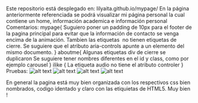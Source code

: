 Este repositorio está desplegado en:
lilyaita.github.io/mypage/
En la página anteriormente referenciada se podrá visualizar mi página personal
la cual contiene un home, información academica e información personal 
Comentarios:
mypage{
Suguiero poner un padding de 10px para el footer de la pagina principal para evitar que la información de contacto se venga encima de la animación.
Tambien las etiquetas <img> no tienen etiquetas de cierre.
Se suguiere que el atributo aria-controls apunte a un elemento del mismo documento.
}
aboutme{
Algunas etiquetas div de cierre se duplicaron
Se suguiere tener nombres diferentes en el id y class, como por ejemplo carousel
}
ilike
{
La etiqueta audio no tiene el atributo controler
}
Pruebas:
![alt text](https://github.com/nmunar/mypage/blob/review_nmunar/Screenshots%20of%20corrections/Feed1.PNG)
![alt text](https://github.com/nmunar/mypage/blob/review_nmunar/Screenshots%20of%20corrections/Feed2.PNG)
![alt text](https://github.com/nmunar/mypage/blob/review_nmunar/Screenshots%20of%20corrections/Feed3.PNG)
![alt text](https://github.com/nmunar/mypage/blob/review_nmunar/Screenshots%20of%20corrections/Feed4.PNG)

En general la pagina está muy bien organizada con los respectivos css bien nombrados, codigo identado y claro con las etiquietas de HTML5. Muy bien !
